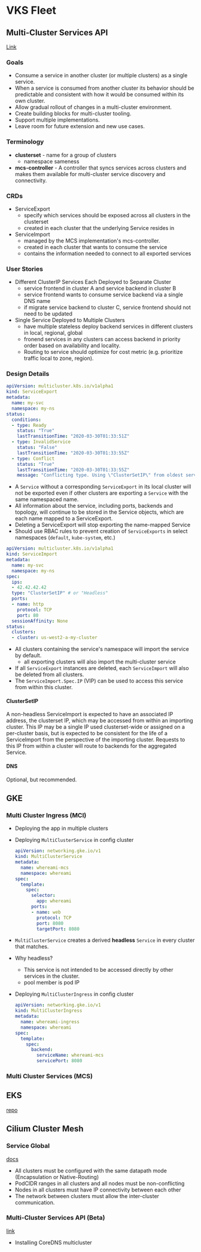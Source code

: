 # VKS Fleet

## Multi-Cluster Services API

[Link](https://github.com/kubernetes/enhancements/tree/master/keps/sig-multicluster/1645-multi-cluster-services-api#release-signoff-checklist)

### Goals

- Consume a service in another cluster (or multiple clusters) as a single service.
- When a service is consumed from another cluster its behavior should be predictable and consistent with how it would be consumed within its own cluster.
- Allow gradual rollout of changes in a multi-cluster environment.
- Create building blocks for multi-cluster tooling.
- Support multiple implementations.
- Leave room for future extension and new use cases.

### Terminology

- **clusterset** - name for a group of clusters
  - namespace sameness
- **mcs-controller** - A controller that syncs services across clusters and makes them available for multi-cluster service discovery and connectivity.

### CRDs

- ServiceExport
  - specify which services should be exposed across all clusters in the clusterset
  - created in each cluster that the underlying Service resides in
- ServiceImport
  - managed by the MCS implementation's mcs-controller.
  - created in each cluster that wants to consume the service
  - contains the information needed to connect to all exported services

### User Stories

- Different ClusterIP Services Each Deployed to Separate Cluster
  - service frontend in cluster A and service backend in cluster B
  - service frontend wants to consume service backend via a single DNS name
  - if migrate service backend to cluster C, service frontend should not need to be updated
- Single Service Deployed to Multiple Clusters
  - have multiple stateless deploy backend services in different clusters in local, regional, global
  - fronend services in any clusters can access backend in priority order based on availability and locality.
  - Routing to service should optimize for cost metric (e.g. prioritize traffic local to zone, region).

### Design Details

```yaml
apiVersion: multicluster.k8s.io/v1alpha1
kind: ServiceExport
metadata:
  name: my-svc
  namespace: my-ns
status:
  conditions:
  - type: Ready
    status: "True"
    lastTransitionTime: "2020-03-30T01:33:51Z"
  - type: InvalidService
    status: "False"
    lastTransitionTime: "2020-03-30T01:33:55Z"
  - type: Conflict
    status: "True"
    lastTransitionTime: "2020-03-30T01:33:55Z"
    message: "Conflicting type. Using \"ClusterSetIP\" from oldest service export in \"cluster-1\". 2/5 clusters disagree."
```

- A `Service` without a corresponding `ServiceExport` in its local cluster will not be exported even if other clusters are exporting a `Service` with the same namespaced name.
- All information about the service, including ports, backends and topology, will continue to be stored in the Service objects, which are each name mapped to a ServiceExport.
- Deleting a ServiceExport will stop exporting the name-mapped Service
- Should use RBAC rules to prevent creation of `ServiceExports` in select namespaces (`default`, `kube-system`, etc.)

```yaml
apiVersion: multicluster.k8s.io/v1alpha1
kind: ServiceImport
metadata:
  name: my-svc
  namespace: my-ns
spec:
  ips:
  - 42.42.42.42
  type: "ClusterSetIP" # or "Headless"
  ports:
  - name: http
    protocol: TCP
    port: 80
  sessionAffinity: None
status:
  clusters:
  - cluster: us-west2-a-my-cluster
```

- All clusters containing the service's namespace will import the service by default.
  - all exporting clusters will also import the multi-cluster service
- If all `ServiceExport` instances are deleted, each `ServiceImport` will also be deleted from all clusters.
- The `ServiceImport.Spec.IP` (VIP) can be used to access this service from within this cluster.

#### ClusterSetIP

A non-headless ServiceImport is expected to have an associated IP address, the clusterset IP, which may be accessed from within an importing cluster. This IP may be a single IP used clusterset-wide or assigned on a per-cluster basis, but is expected to be consistent for the life of a ServiceImport from the perspective of the importing cluster. Requests to this IP from within a cluster will route to backends for the aggregated Service.

#### DNS

Optional, but recommended.

## GKE

### Multi Cluster Ingress (MCI)

- Deploying the app in multiple clusters
- Deploying `MultiClusterService` in config cluster

  ```yaml
  apiVersion: networking.gke.io/v1
  kind: MultiClusterService
  metadata:
    name: whereami-mcs
    namespace: whereami
  spec:
    template:
      spec:
        selector:
          app: whereami
        ports:
        - name: web
          protocol: TCP
          port: 8080
          targetPort: 8080
  ```

- `MultiClusterService` creates a derived **headless** `Service` in every cluster that matches.
- Why headless?
  - This service is not intended to be accessed directly by other services in the cluster.
  - pool member is pod IP
- Deploying `MultiClusterIngress` in config cluster

  ```yaml
  apiVersion: networking.gke.io/v1
  kind: MultiClusterIngress
  metadata:
    name: whereami-ingress
    namespace: whereami
  spec:
    template:
      spec:
        backend:
          serviceName: whereami-mcs
          servicePort: 8080
  ```

### Multi Cluster Services (MCS)

## EKS

[repo](https://github.com/aws/aws-cloud-map-mcs-controller-for-k8s)

## Cilium Cluster Mesh

### Service Global

[docs](https://docs.cilium.io/en/stable/network/clustermesh/clustermesh/)

- All clusters must be configured with the same datapath mode (Encapsulation or Native-Routing)
- PodCIDR ranges in all clusters and all nodes must be non-conflicting
- Nodes in all clusters must have IP connectivity between each other
- The network between clusters must allow the inter-cluster communication.

### Multi-Cluster Services API (Beta)

[link](https://docs.cilium.io/en/latest/network/clustermesh/mcsapi/)

- Installing CoreDNS multicluster
